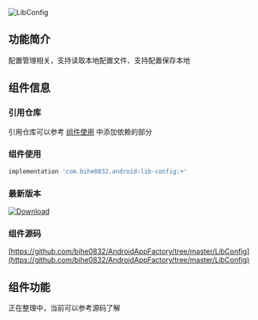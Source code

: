 ![LibConfig](https://img.shields.io/badge/AndroidAppFactory-LibConfig-brightgreen)
## 功能简介

配置管理相关，支持读取本地配置文件、支持配置保存本地

## 组件信息

### 引用仓库

引用仓库可以参考 [组件使用](./../start.md) 中添加依赖的部分

### 组件使用

```groovy
implementation 'com.bihe0832.android:lib-config:+'
```

### 最新版本

[ ![Download](https://api.bintray.com/packages/bihe0832/android/lib-config/images/download.svg) ](https://bintray.com/bihe0832/android/lib-config/_latestVersion)


### 组件源码

[https://github.com/bihe0832/AndroidAppFactory/tree/master/LibConfig](https://github.com/bihe0832/AndroidAppFactory/tree/master/LibConfig)

## 组件功能

正在整理中，当前可以参考源码了解